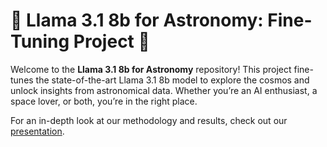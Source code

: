 # 🌌 Llama 3.1 8b for Astronomy: Fine-Tuning Project 🚀

Welcome to the **Llama 3.1 8b for Astronomy** repository! This project fine-tunes the state-of-the-art Llama 3.1 8b model to explore the cosmos and unlock insights from astronomical data. Whether you’re an AI enthusiast, a space lover, or both, you’re in the right place.

For an in-depth look at our methodology and results, check out our [presentation](docs/presentation.pdf).
